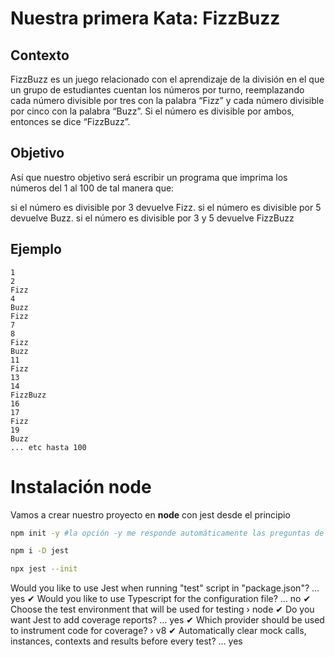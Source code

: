 # Nuestra primera Kata: FizzBuzz


## Contexto
FizzBuzz es un juego relacionado con el aprendizaje de la división en el que un grupo de estudiantes cuentan los números por turno, reemplazando cada número divisible por tres con la palabra “Fizz” y cada número divisible por cinco con la palabra “Buzz”. Si el número es divisible por ambos, entonces se dice “FizzBuzz”.

## Objetivo
Así que nuestro objetivo será escribir un programa que imprima los números del 1 al 100 de tal manera que:

si el número es divisible por 3 devuelve Fizz.
si el número es divisible por 5 devuelve Buzz.
si el número es divisible por 3 y 5 devuelve FizzBuzz

## Ejemplo
	1
	2
	Fizz
	4
	Buzz
	Fizz
	7
	8
	Fizz
	Buzz
	11
	Fizz
	13
	14
	FizzBuzz
	16
	17
	Fizz
	19
	Buzz
	... etc hasta 100
    

# Instalación node

Vamos a crear nuestro proyecto en **node** con jest desde el principio
```bash
npm init -y #la opción -y me responde automáticamente las preguntas de configuracion

npm i -D jest

npx jest --init
```

Would you like to use Jest when running "test" script in "package.json"? … yes
✔ Would you like to use Typescript for the configuration file? … no
✔ Choose the test environment that will be used for testing › node
✔ Do you want Jest to add coverage reports? … yes
✔ Which provider should be used to instrument code for coverage? › v8
✔ Automatically clear mock calls, instances, contexts and results before every test? … yes




